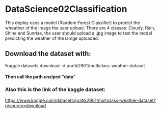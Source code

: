 # DataScience02Classification
This deploy uses a model (Random Forest Classifier) to predict the wheather of the image the user upload.
There are 4 classes: Cloudy, Rain, Shine and Sunrise, the user should upload a .jpg image to test the model predicting the weather of the iamge uploaded.

## Download the dataset with:
!kaggle datasets download -d pratik2901/multiclass-weather-dataset 
#### Then call the path unziped "data"

### Also this is the link of the kaggle dataset:

https://www.kaggle.com/datasets/pratik2901/multiclass-weather-dataset?resource=download

